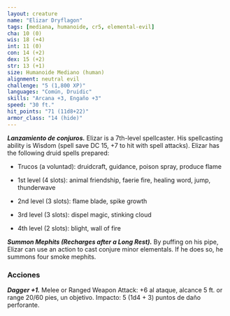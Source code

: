```yaml
---
layout: creature
name: "Elizar Dryflagon"
tags: [mediana, humanoide, cr5, elemental-evil]
cha: 10 (0)
wis: 18 (+4)
int: 11 (0)
con: 14 (+2)
dex: 15 (+2)
str: 13 (+1)
size: Humanoide Mediano (human)
alignment: neutral evil
challenge: "5 (1,800 XP)"
languages: "Común, Druidic"
skills: "Arcana +3, Engaño +3"
speed: "30 ft."
hit_points: "71 (11d8+22)"
armor_class: "14 (hide)"
---
```


***Lanzamiento de conjuros.*** Elizar is a 7th-level spellcaster. His spellcasting ability is Wisdom (spell save DC 15, +7 to hit with spell attacks). Elizar has the following druid spells prepared:

* Trucos (a voluntad): druidcraft, guidance, poison spray, produce flame

* 1st level (4 slots): animal friendship, faerie fire, healing word, jump, thunderwave

* 2nd level (3 slots): flame blade, spike growth

* 3rd level (3 slots): dispel magic, stinking cloud

* 4th level (2 slots): blight, wall of fire

***Summon Mephits (Recharges after a Long Rest).*** By puffing on his pipe, Elizar can use an action to cast conjure minor elementals. If he does so, he summons four smoke mephits.

### Acciones

***Dagger +1.*** Melee or Ranged Weapon Attack: +6 al ataque, alcance 5 ft. or range 20/60 pies, un objetivo. Impacto: 5 (1d4 + 3) puntos de daño perforante.